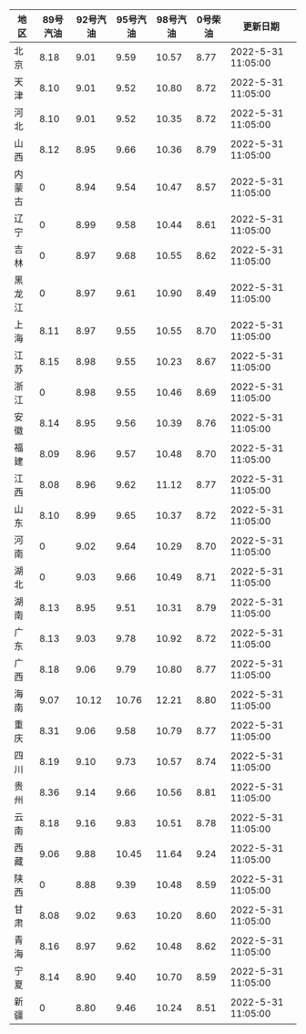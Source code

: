 | 地区 | 89号汽油 | 92号汽油 | 95号汽油 | 98号汽油 | 0号柴油 | 更新日期 |
| --- | --- | --- | --- | --- | --- | --- |
| 北京 | 8.18 | 9.01 | 9.59 | 10.57 | 8.77 | 2022-5-31 11:05:00 |
| 天津 | 8.10 | 9.01 | 9.52 | 10.80 | 8.72 | 2022-5-31 11:05:00 |
| 河北 | 8.10 | 9.01 | 9.52 | 10.35 | 8.72 | 2022-5-31 11:05:00 |
| 山西 | 8.12 | 8.95 | 9.66 | 10.36 | 8.79 | 2022-5-31 11:05:00 |
| 内蒙古 | 0 | 8.94 | 9.54 | 10.47 | 8.57 | 2022-5-31 11:05:00 |
| 辽宁 | 0 | 8.99 | 9.58 | 10.44 | 8.61 | 2022-5-31 11:05:00 |
| 吉林 | 0 | 8.97 | 9.68 | 10.55 | 8.62 | 2022-5-31 11:05:00 |
| 黑龙江 | 0 | 8.97 | 9.61 | 10.90 | 8.49 | 2022-5-31 11:05:00 |
| 上海 | 8.11 | 8.97 | 9.55 | 10.55 | 8.70 | 2022-5-31 11:05:00 |
| 江苏 | 8.15 | 8.98 | 9.55 | 10.23 | 8.67 | 2022-5-31 11:05:00 |
| 浙江 | 0 | 8.98 | 9.55 | 10.46 | 8.69 | 2022-5-31 11:05:00 |
| 安徽 | 8.14 | 8.95 | 9.56 | 10.39 | 8.76 | 2022-5-31 11:05:00 |
| 福建 | 8.09 | 8.96 | 9.57 | 10.48 | 8.70 | 2022-5-31 11:05:00 |
| 江西 | 8.08 | 8.96 | 9.62 | 11.12 | 8.77 | 2022-5-31 11:05:00 |
| 山东 | 8.10 | 8.99 | 9.65 | 10.37 | 8.72 | 2022-5-31 11:05:00 |
| 河南 | 0 | 9.02 | 9.64 | 10.29 | 8.70 | 2022-5-31 11:05:00 |
| 湖北 | 0 | 9.03 | 9.66 | 10.49 | 8.71 | 2022-5-31 11:05:00 |
| 湖南 | 8.13 | 8.95 | 9.51 | 10.31 | 8.79 | 2022-5-31 11:05:00 |
| 广东 | 8.13 | 9.03 | 9.78 | 10.92 | 8.72 | 2022-5-31 11:05:00 |
| 广西 | 8.18 | 9.06 | 9.79 | 10.80 | 8.77 | 2022-5-31 11:05:00 |
| 海南 | 9.07 | 10.12 | 10.76 | 12.21 | 8.80 | 2022-5-31 11:05:00 |
| 重庆 | 8.31 | 9.06 | 9.58 | 10.79 | 8.77 | 2022-5-31 11:05:00 |
| 四川 | 8.19 | 9.10 | 9.73 | 10.57 | 8.74 | 2022-5-31 11:05:00 |
| 贵州 | 8.36 | 9.14 | 9.66 | 10.56 | 8.81 | 2022-5-31 11:05:00 |
| 云南 | 8.18 | 9.16 | 9.83 | 10.51 | 8.78 | 2022-5-31 11:05:00 |
| 西藏 | 9.06 | 9.88 | 10.45 | 11.64 | 9.24 | 2022-5-31 11:05:00 |
| 陕西 | 0 | 8.88 | 9.39 | 10.48 | 8.59 | 2022-5-31 11:05:00 |
| 甘肃 | 8.08 | 9.02 | 9.63 | 10.20 | 8.60 | 2022-5-31 11:05:00 |
| 青海 | 8.16 | 8.97 | 9.62 | 10.48 | 8.62 | 2022-5-31 11:05:00 |
| 宁夏 | 8.14 | 8.90 | 9.40 | 10.70 | 8.59 | 2022-5-31 11:05:00 |
| 新疆 | 0 | 8.80 | 9.46 | 10.24 | 8.51 | 2022-5-31 11:05:00 |

